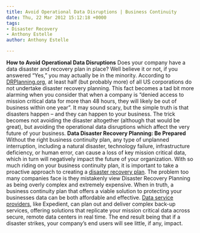 ```yaml
---
title: Avoid Operational Data Disruptions | Business Continuity
date: Thu, 22 Mar 2012 15:12:18 +0000
tags:
- Disaster Recovery
- Anthony Estelle
author: Anthony Estelle

---
```

**How to Avoid Operational Data Disruptions** Does your company have a data disaster and recovery plan in place? Well believe it or not, if you answered “Yes,” you may actually be in the minority. According to [DRPlanning.org](http://www.drplanning.org/portal/index.php?option=com_content&view=article&id=16%3Aabout-dr-planningorg&Itemid=40&limitstart=1 "DR Planning"), at least half (but probably more) of all US corporations do not undertake disaster recovery planning. This fact becomes a tad bit more alarming when you consider that when a company is “denied access to mission critical data for more than 48 hours, they will likely be out of business within one year”. It may sound scary, but the simple truth is that disasters happen – and they can happen to your business. The trick becomes not avoiding the disaster altogether (although that would be great), but avoiding the operational data disruptions which affect the very future of your business. **Data Disaster Recovery Planning: Be Prepared** Without the right business continuity plan, any type of unplanned interruption, including a natural disaster, technology failure, infrastructure deficiency, or human error, can cause a loss of key mission critical data, which in turn will negatively impact the future of your organization. With so much riding on your business continuity plan, it is important to take a proactive approach to creating a [disaster recovery plan](https://www.expedient.com/managed-services/disaster-recovery/ "disaster recovery plan"). The problem too many companies face is they mistakenly view Disaster Recovery Planning as being overly complex and extremely expensive. When in truth, a business continuity plan that offers a viable solution to protecting your businesses data can be both affordable and effective. [Data service providers](https://www.expedient.com/expedient/locations/ "data service providers"), like Expedient, can plan out and deliver complex back-up services, offering solutions that replicate your mission critical data across secure, remote data centers in real time. The end result being that if a disaster strikes, your company’s end users will see little, if any, impact.
